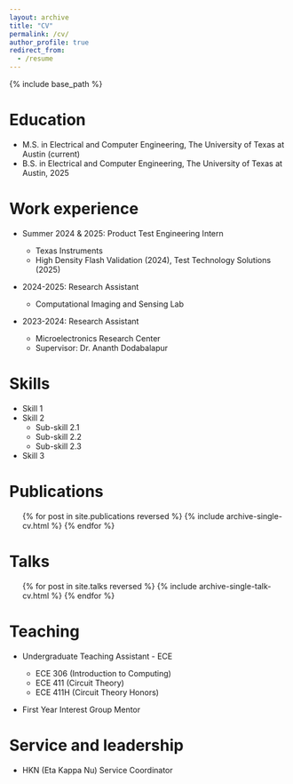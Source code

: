 ```yaml
---
layout: archive
title: "CV"
permalink: /cv/
author_profile: true
redirect_from:
  - /resume
---
```


{% include base_path %}

Education
======
* M.S. in Electrical and Computer Engineering, The University of Texas at Austin (current)
* B.S. in Electrical and Computer Engineering, The University of Texas at Austin, 2025

Work experience
======
* Summer 2024 & 2025: Product Test Engineering Intern
  * Texas Instruments
  * High Density Flash Validation (2024), Test Technology Solutions (2025)

* 2024-2025: Research Assistant
  * Computational Imaging and Sensing Lab

* 2023-2024: Research Assistant
  * Microelectronics Research Center
  * Supervisor: Dr. Ananth Dodabalapur
  
Skills
======
* Skill 1
* Skill 2
  * Sub-skill 2.1
  * Sub-skill 2.2
  * Sub-skill 2.3
* Skill 3

Publications
======
  <ul>{% for post in site.publications reversed %}
    {% include archive-single-cv.html %}
  {% endfor %}</ul>
  
Talks
======
  <ul>{% for post in site.talks reversed %}
    {% include archive-single-talk-cv.html  %}
  {% endfor %}</ul>
  
Teaching
======
* Undergraduate Teaching Assistant - ECE
  * ECE 306 (Introduction to Computing)
  * ECE 411 (Circuit Theory)
  * ECE 411H (Circuit Theory Honors)

* First Year Interest Group Mentor 
  
Service and leadership
======
* HKN (Eta Kappa Nu) Service Coordinator
